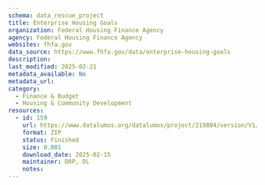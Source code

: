 ```yaml
---
schema: data_rescue_project 
title: Enterprise Housing Goals
organization: Federal Housing Finance Agency
agency: Federal Housing Finance Agency
websites: fhfa.gov
data_source: https://www.fhfa.gov/data/enterprise-housing-goals
description: 
last_modified: 2025-02-21
metadata_available: No
metadata_url: 
category:
  - Finance & Budget 
  - Housing & Community Development 
resources:
  - id: 159
    url: https://www.datalumos.org/datalumos/project/219804/version/V1/view
    format: ZIP
    status: Finished
    size: 0.001
    download_date: 2025-02-15
    maintainer: DRP, DL
    notes: 
---
```

